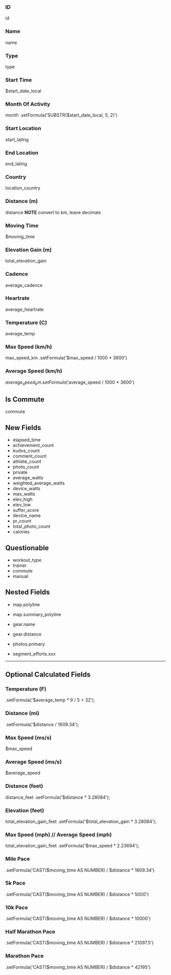 
### ID
id

### Name
name

### Type
type

### Start Time
$start_date_local

### Month Of Activity
month
.setFormula('SUBSTR($start_date_local, 5, 2)')

### Start Location
start_latlng

### End Location
end_latlng

### Country
location_country

### Distance (m)
distance
**NOTE** convert to km, leave decimals

### Moving Time
$moving_time

### Elevation Gain (m)
total_elevation_gain

### Cadence
average_cadence

### Heartrate
average_heartrate

### Temperature (C)
average_temp

### Max Speed (km/h)
max_speed_km
.setFormula('$max_speed / 1000 * 3600')

### Average Speed (km/h)
$average_speed_km
.setFormula('$average_speed / 1000 * 3600')

## Is Commute
commute

## New Fields
* elapsed_time
* achievement_count
* kudos_count
* comment_count
* athlete_count
* photo_count
* private
* average_watts
* weighted_average_watts
* device_watts
* max_watts
* elev_high
* elev_low
* suffer_score
* device_name
* pr_count
* total_photo_count
* calories

## Questionable
* workout_type
* trainer
* commute
* manual


## Nested Fields
* map.polyline
* map.summary_polyline
* gear.name
* gear.distance
* photos.primary

* segment_efforts.xxx

*****




## Optional Calculated Fields

### Temperature (F)
.setFormula('$average_temp * 9 / 5 + 32');

### Distance (mi)
.setFormula('$distance / 1609.34');

### Max Speed (ms/s)
$max_speed

### Average Speed (ms/s)
$average_speed

### Distance (feet)
distance_feet
.setFormula('$distance * 3.28084');

### Elevation (feet)
total_elevation_gain_feet
.setFormula('$total_elevation_gain * 3.28084');

### Max Speed (mph) // Average Speed (mph)
total_elevation_gain_feet
.setFormula('$max_speed * 2.23694');

### Mile Pace
.setFormula('CAST($moving_time AS NUMBER) / $distance * 1609.34')

### 5k Pace
.setFormula('CAST($moving_time AS NUMBER) / $distance * 5000')

### 10k Pace
.setFormula('CAST($moving_time AS NUMBER) / $distance * 10000')

### Half Marathon Pace
.setFormula('CAST($moving_time AS NUMBER) / $distance * 21097.5')

### Marathon Pace
.setFormula('CAST($moving_time AS NUMBER) / $distance * 42195')